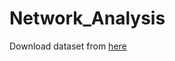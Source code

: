 # Network_Analysis

Download dataset from [here](https://www.kaggle.com/datasets/paultimothymooney/stock-market-data?resource=download)